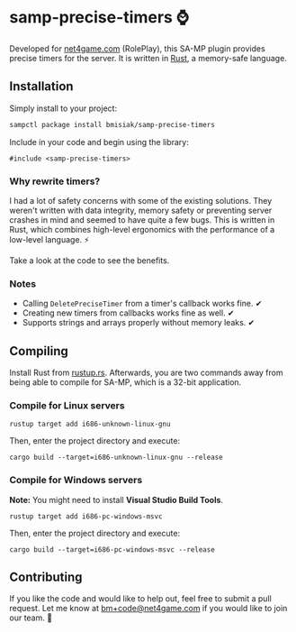 # samp-precise-timers ⌚
Developed for [net4game.com](https://net4game.com) (RolePlay), this SA-MP plugin provides precise timers for the server. It is written in [Rust](https://rust-lang.org), a memory-safe language.


## Installation
Simply install to your project:
```bash
sampctl package install bmisiak/samp-precise-timers
```
Include in your code and begin using the library:

```pawn
#include <samp-precise-timers>
```

### Why rewrite timers?
I had a lot of safety concerns with some of the existing solutions. They weren't written with data integrity, memory safety or preventing server crashes in mind and seemed to have quite a few bugs. This is written in Rust, which combines high-level ergonomics with the performance of a low-level language. ⚡

Take a look at the code to see the benefits.

### Notes
* Calling `DeletePreciseTimer` from a timer's callback works fine. ✔
* Creating new timers from callbacks works fine as well. ✔
* Supports strings and arrays properly without memory leaks. ✔

## Compiling
Install Rust from [rustup.rs](https://rustup.rs). Afterwards, you are two commands away from being able to compile for SA-MP, which is a 32-bit application.
### Compile for Linux servers

```
rustup target add i686-unknown-linux-gnu
```
Then, enter the project directory and execute:
```
cargo build --target=i686-unknown-linux-gnu --release
```
### Compile for Windows servers
**Note:** You might need to install **Visual Studio Build Tools**.
```
rustup target add i686-pc-windows-msvc
```
Then, enter the project directory and execute:
```
cargo build --target=i686-pc-windows-msvc --release
```
## Contributing
If you like the code and would like to help out, feel free to submit a pull request. Let me know at bm+code@net4game.com if you would like to join our team. 👋
